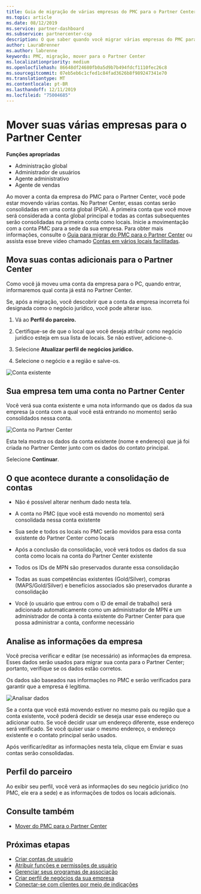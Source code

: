 ```yaml
---
title: Guia de migração de várias empresas do PMC para o Partner Center | Partner Center
ms.topic: article
ms.date: 08/12/2019
ms.service: partner-dashboard
ms.subservice: partnercenter-csp
description: O que saber quando você migrar várias empresas do PMC para o Partner Center e os consolidará em uma conta global principal.
author: LauraBrenner
ms.author: labrenne
keywords: PMC, migração, mover para o Partner Center
ms.localizationpriority: medium
ms.openlocfilehash: 86648df24680fb0a5d9b7b494fdcf1110fec26c8
ms.sourcegitcommit: 07eb5eb6c1cfed1c84fad3626b8f989247341e70
ms.translationtype: MT
ms.contentlocale: pt-BR
ms.lasthandoff: 12/11/2019
ms.locfileid: "75004685"
---
```

# <a name="moving-your-multiple-companies-to-partner-center"></a>Mover suas várias empresas para o Partner Center

**Funções apropriadas**
-   Administração global
-   Administrador de usuários
-   Agente administrativo
-   Agente de vendas

Ao mover a conta da empresa do PMC para o Partner Center, você pode estar movendo várias contas. No Partner Center, essas contas serão consolidadas em uma conta global (PGA). A primeira conta que você move será considerada a conta global principal e todas as contas subsequentes serão consolidadas na primeira conta como locais. Inicie a movimentação com a conta PMC para a sede da sua empresa. Para obter mais informações, consulte o [Guia para migrar do PMC para o Partner Center](guide-to-migration.md) ou assista esse breve vídeo chamado [Contas em vários locais facilitadas](https://vimeo.com/290335248).

## <a name="move-your-additional-accounts-into-partner-center"></a>Mova suas contas adicionais para o Partner Center 

Como você já moveu uma conta da empresa para o PC, quando entrar, informaremos qual conta já está no Partner Center. 


Se, após a migração, você descobrir que a conta da empresa incorreta foi designada como o negócio jurídico, você pode alterar isso.

1. Vá ao **Perfil do parceiro.**

2. Certifique-se de que o local que você deseja atribuir como negócio jurídico esteja em sua lista de locais. Se não estiver, adicione-o.

3. Selecione **Atualizar perfil de negócios jurídico.**

4. Selecione o negócio e a região e salve-os.

![Conta existente](images/migration/accountwithus.png)

## <a name="your-company-has-an-account-in-partner-center"></a>Sua empresa tem uma conta no Partner Center

Você verá sua conta existente e uma nota informando que os dados da sua empresa (a conta com a qual você está entrando no momento) serão consolidados nessa conta.

![Conta no Partner Center](images/migration/existingaccount2.png)

Esta tela mostra os dados da conta existente (nome e endereço) que já foi criada no Partner Center junto com os dados do contato principal. 

Selecione **Continuar**.

## <a name="what-happens-during-consolidation-of-accounts"></a>O que acontece durante a consolidação de contas

- Não é possível alterar nenhum dado nesta tela. 

- A conta no PMC (que você está movendo no momento) será consolidada nessa conta existente 

- Sua sede e todos os locais no PMC serão movidos para essa conta existente do Partner Center como locais

- Após a conclusão da consolidação, você verá todos os dados da sua conta como locais na conta do Partner Center existente 

- Todos os IDs de MPN são preservados durante essa consolidação

- Todas as suas competências existentes (Gold/Silver), compras (MAPS/Gold/Silver) e benefícios associados são preservados durante a consolidação

- Você (o usuário que entrou com o ID de email de trabalho) será adicionado automaticamente como um administrador de MPN e um administrador de conta à conta existente do Partner Center para que possa administrar a conta, conforme necessário 


## <a name="review-your-company-information"></a>Analise as informações da empresa

Você precisa verificar e editar (se necessário) as informações da empresa. Esses dados serão usados para migrar sua conta para o Partner Center; portanto, verifique se os dados estão corretos. 

Os dados são baseados nas informações no PMC e serão verificados para garantir que a empresa é legítima. 

![Analisar dados](images/migration/review.png)

Se a conta que você está movendo estiver no mesmo país ou região que a conta existente, você poderá decidir se deseja usar esse endereço ou adicionar outro. Se você decidir usar um endereço diferente, esse endereço será verificado. Se você quiser usar o mesmo endereço, o endereço existente e o contato principal serão usados.

Após verificar/editar as informações nesta tela, clique em Enviar e suas contas serão consolidadas.

## <a name="partner-profile"></a>Perfil do parceiro

Ao exibir seu perfil, você verá as informações do seu negócio jurídico (no PMC, ele era a sede) e as informações de todos os locais adicionais.

## <a name="see-also"></a>Consulte também

- [Mover do PMC para o Partner Center](move-pmc-pc-map.md)

## <a name="next-steps"></a>Próximas etapas

- [Criar contas de usuário](create-user-accounts-and-set-permissions.md)
- [Atribuir funções e permissões de usuário](permissions-overview.md)
- [Gerenciar seus programas de associação](renew-mpn-offers.md)
- [Criar perfil de negócios da sua empresa](create-a-marketing-profile.md)
- [Conectar-se com clientes por meio de indicações](responding-to-referrals.md)

